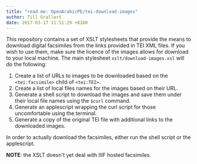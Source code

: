 ```yaml
---
title: "read me: OpenArabicPE/tei-download-images"
author: Till Grallert
date: 2017-03-17 11:51:29 +0100
---
```


This repository contains a set of XSLT stylesheets that provide the means to download digital facsimiles from the links provided in TEI XML files. If you wish to use them, make sure the licence of the images allows for download to your local machine. The main stylesheet `xslt/download-images.xsl` will do the following:

1. Create a list of URLs to images to be downloaded based on the `<tei:facsimile>` child of `<tei:TEI>`.
2. Create a list of local files names for the images based on their URL.
3. Generate a shell script to download the images and save them under their local file names using the `$curl` command.
4. Generate an applescript wrapping the curl script for those uncomfortable using the terminal.
5. Generate a copy of the original TEI file with additional links to the downloaded images.

In order to actually download the facsimiles, either run the shell script or the applescript.

**NOTE**: the XSLT doesn't yet deal with IIIF hosted facsimiles.